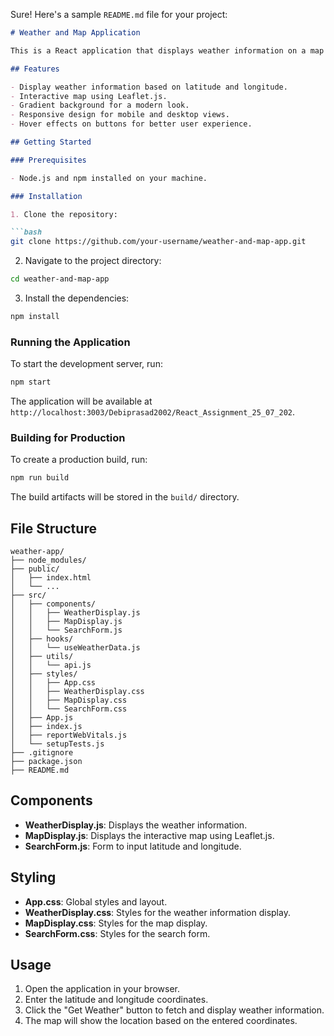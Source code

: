 Sure! Here's a sample `README.md` file for your project:

```markdown
# Weather and Map Application

This is a React application that displays weather information on a map using Leaflet.js. Users can enter latitude and longitude coordinates to get weather data for a specific location and view it on an interactive map.

## Features

- Display weather information based on latitude and longitude.
- Interactive map using Leaflet.js.
- Gradient background for a modern look.
- Responsive design for mobile and desktop views.
- Hover effects on buttons for better user experience.

## Getting Started

### Prerequisites

- Node.js and npm installed on your machine.

### Installation

1. Clone the repository:

```bash
git clone https://github.com/your-username/weather-and-map-app.git
```

2. Navigate to the project directory:

```bash
cd weather-and-map-app
```

3. Install the dependencies:

```bash
npm install
```

### Running the Application

To start the development server, run:

```bash
npm start
```

The application will be available at `http://localhost:3003/Debiprasad2002/React_Assignment_25_07_202`.

### Building for Production

To create a production build, run:

```bash
npm run build
```

The build artifacts will be stored in the `build/` directory.

## File Structure

```plaintext
weather-app/
├── node_modules/
├── public/
│   ├── index.html
│   └── ...
├── src/
│   ├── components/
│   │   ├── WeatherDisplay.js
│   │   ├── MapDisplay.js
│   │   └── SearchForm.js
│   ├── hooks/
│   │   └── useWeatherData.js
│   ├── utils/
│   │   └── api.js
│   ├── styles/
│   │   ├── App.css
│   │   ├── WeatherDisplay.css
│   │   ├── MapDisplay.css
│   │   └── SearchForm.css
│   ├── App.js
│   ├── index.js
│   ├── reportWebVitals.js
│   └── setupTests.js
├── .gitignore
├── package.json
├── README.md
```

## Components

- **WeatherDisplay.js**: Displays the weather information.
- **MapDisplay.js**: Displays the interactive map using Leaflet.js.
- **SearchForm.js**: Form to input latitude and longitude.

## Styling

- **App.css**: Global styles and layout.
- **WeatherDisplay.css**: Styles for the weather information display.
- **MapDisplay.css**: Styles for the map display.
- **SearchForm.css**: Styles for the search form.

## Usage

1. Open the application in your browser.
2. Enter the latitude and longitude coordinates.
3. Click the "Get Weather" button to fetch and display weather information.
4. The map will show the location based on the entered coordinates.

